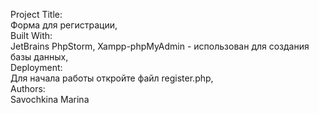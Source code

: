 
Project Title:           
Форма для регистрации,   
Built With:    
JetBrains PhpStorm, 
Xampp-phpMyAdmin - использован для создания базы данных,       
Deployment:  
Для начала работы откройте файл register.php,  
Authors:   
Savochkina Marina

